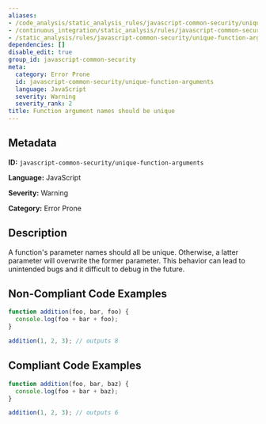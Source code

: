 ```yaml
---
aliases:
- /code_analysis/static_analysis_rules/javascript-common-security/unique-function-arguments
- /continuous_integration/static_analysis/rules/javascript-common-security/unique-function-arguments
- /static_analysis/rules/javascript-common-security/unique-function-arguments
dependencies: []
disable_edit: true
group_id: javascript-common-security
meta:
  category: Error Prone
  id: javascript-common-security/unique-function-arguments
  language: JavaScript
  severity: Warning
  severity_rank: 2
title: Function argument names should be unique
---
```

<!--  SOURCED FROM https://github.com/DataDog/datadog-static-analyzer-rule-docs -->


## Metadata
**ID:** `javascript-common-security/unique-function-arguments`

**Language:** JavaScript

**Severity:** Warning

**Category:** Error Prone

## Description
A function's parameter names should all be unique. Otherwise, a latter parameter will overwrite the former parameter. This behavior can lead to unintended bugs and it difficult to debug in the future.

## Non-Compliant Code Examples
```javascript
function addition(foo, bar, foo) {
  console.log(foo + bar + foo);
}

addition(1, 2, 3); // outputs 8
```

## Compliant Code Examples
```javascript
function addition(foo, bar, baz) {
  console.log(foo + bar + baz);
}

addition(1, 2, 3); // outputs 6
```
